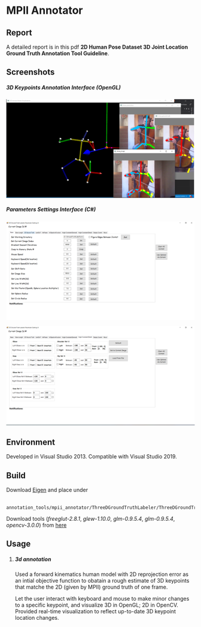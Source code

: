 # MPII Annotator

## Report

A detailed report is in this pdf **2D Human Pose Dataset 3D Joint Location Ground Truth Annotation Tool Guideline**.

## Screenshots

##### 3D Keypoints Annotation Interface (OpenGL) #####



<p align="center">  
<img src="../../figs/mpii_annot_opengl.png">  
</p> 

##### Parameters Settings Interface (C\#) #####


<p align="center">  
<img src="../../figs/mpii_annot_param0.png">  
</p> 


<p align="center">  
<img src="../../figs/mpii_annot_param1.png">  
</p> 

## Environment

Developed in Visual Studio 2013. Compatible with Visual Studio 2019.

## Build

Download [Eigen](http://eigen.tuxfamily.org/index.php?title=Main_Page) and place under 

```
  annotation_tools/mpii_annotator/ThreeDGroundTruthLabeler/ThreeDGroundTruthLabeler/eigen/

```

Download tools (*freeglut-2.8.1*, *glew-1.10.0*, *glm-0.9.5.4*, *glm-0.9.5.4*, *opencv-3.0.0*) from [here](https://drive.google.com/drive/folders/15DUHqhOdsQfq6G6zGNMIWkwRGgjRVCNC?usp=sharing)

## Usage

1. ##### 3d annotation #####

	Used a forward kinematics human model with 2D reprojection error as an intial objective function to obatain a rough estimate of 3D keypoints that matche the 2D (given by MPII) ground truth of one frame.
	
	Let the user interact with keyboard and mouse to make minor changes to a specific keypoint, and visualize 3D in OpenGL; 2D in OpenCV. Provided real-time visualization to reflect up-to-date 3D keypoint location changes.
